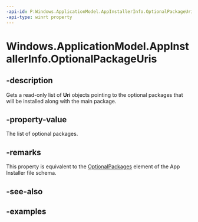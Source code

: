 ```yaml
---
-api-id: P:Windows.ApplicationModel.AppInstallerInfo.OptionalPackageUris
-api-type: winrt property
---
```


# Windows.ApplicationModel.AppInstallerInfo.OptionalPackageUris

<!--
public System.Collections.Generic.IReadOnlyList<System.Uri> OptionalPackageUris { get; }
-->


## -description

Gets a read-only list of **Uri** objects pointing to the optional packages that will be installed along with the main package.

## -property-value

The list of optional packages.

## -remarks

This property is equivalent to the [OptionalPackages](/uwp/schemas/appinstallerschema/element-optional-packages) element of the App Installer file schema.

## -see-also

## -examples


